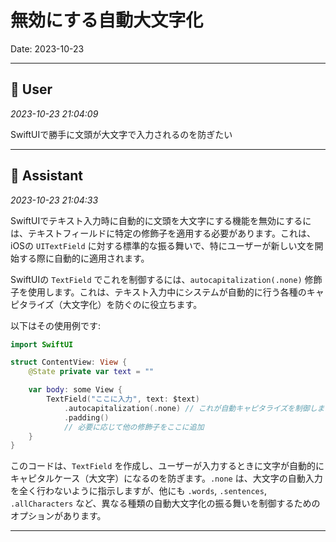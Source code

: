 # 無効にする自動大文字化

Date: 2023-10-23

---

## 👤 User
*2023-10-23 21:04:09*

SwiftUIで勝手に文頭が大文字で入力されるのを防ぎたい

---

## 🤖 Assistant
*2023-10-23 21:04:33*

SwiftUIでテキスト入力時に自動的に文頭を大文字にする機能を無効にするには、テキストフィールドに特定の修飾子を適用する必要があります。これは、iOSの `UITextField` に対する標準的な振る舞いで、特にユーザーが新しい文を開始する際に自動的に適用されます。

SwiftUIの `TextField` でこれを制御するには、`autocapitalization(.none)` 修飾子を使用します。これは、テキスト入力中にシステムが自動的に行う各種のキャピタライズ（大文字化）を防ぐのに役立ちます。

以下はその使用例です:

```swift
import SwiftUI

struct ContentView: View {
    @State private var text = ""

    var body: some View {
        TextField("ここに入力", text: $text)
            .autocapitalization(.none) // これが自動キャピタライズを制御します
            .padding()
            // 必要に応じて他の修飾子をここに追加
    }
}
```

このコードは、`TextField` を作成し、ユーザーが入力するときに文字が自動的にキャピタルケース（大文字）になるのを防ぎます。`.none` は、大文字の自動入力を全く行わないように指示しますが、他にも `.words`, `.sentences`, `.allCharacters` など、異なる種類の自動大文字化の振る舞いを制御するためのオプションがあります。

---

